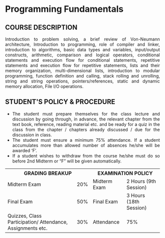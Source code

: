# Programming Fundamentals
<h2>COURSE DESCRIPTION</h2>
<div align="justify">Introduction to problem solving, a brief review of Von-Neumann architecture, Introduction to programming, role of compiler and linker, introduction to algorithms, basic data types and variables, input/output constructs, arithmetic, comparison and logical operators, conditional statements and execution flow for conditional statements, repetitive statements and execution flow for repetitive statements, lists and their memory organization, multi-dimensional lists, introduction to modular programming, function definition and calling, stack rolling and unrolling, string and string operations, pointers/references, static and dynamic memory allocation, File I/O operations.</div>
<h2>STUDENT'S POLICY & PROCEDURE </h2>
<div align="justify">
<ul><li>The student must prepare themselves for the class lecture and discussion by going through, in advance, the relevant chapter from the text book, reference, reading material etc. and be ready for a quiz in the class from the chapter / chapters already discussed / due for the discussion in class.</li>
<li>The student must ensure a minimum 75% attendance.  If a student accumulates more than allowed number of absences he/she will be awarded ‘F’.</li>
<li>If a student wishes to withdraw from the course he/she must do so before 2nd Midterm or “F” will be given automatically.</li></ul>
<table  >
  <tr >
    <th colspan=2 align="center">GRADING BREAKUP</th>
    <th colspan=2 align="center">EXAMINATION  POLICY</th>
  </tr>
  <tr >
    <td>Midterm Exam</td>
    <td>20%</td>    
    <td>Midterm Exam</td>
    <td>2 Hours (9th Session)</td>
  </tr>
  <tr >
    <td>Final Exam</td>
    <td>50%</td>    
    <td>Final Exam</td>
    <td>3 Hours (18th Session)</td>
  </tr>  
  <tr >
    <td>Quizzes, Class Participation/ Attendance, Assignments etc.</td>
    <td>30%</td>    
    <td>Attendance</td>
    <td>75%</td>
  </tr>
  
</table>
</div>

